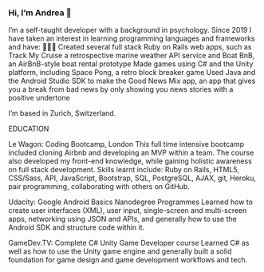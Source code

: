 ### Hi, I’m Andrea 👋

I’m a self-taught developer with a background in psychology. Since 2019 I have taken an interest in learning programming languages and frameworks and have:
👩🏽‍💻 Created several full stack Ruby on Rails web apps, such as Track My Cruise a retrospective marine weather API service and Boat BnB, an AirBnB-style boat rental prototype
Made games using C# and the Unity platform, including Space Pong, a retro block breaker game 
Used Java and the Android Studio SDK to make the Good News Mix app, an app that gives you a break from bad news by only showing you news stories with a positive undertone 

I’m based in Zurich, Switzerland. 

EDUCATION

Le Wagon: Coding Bootcamp, London
This full time intensive bootcamp included cloning Airbnb and developing an MVP within a team. The course also developed my front-end knowledge, while gaining holistic awareness on full stack development. Skills learnt include: Ruby on Rails, HTML5, CSS/Sass, API, JavaScript, Bootstrap, SQL, PostgreSQL, AJAX, git, Heroku, pair programming, collaborating with others on GitHub.

Udacity: Google Android Basics Nanodegree Programmes
Learned how to create user interfaces (XML), user input, single-screen and multi-screen apps, networking using JSON and APIs, and generally how to use the Android SDK and structure code within it. 

GameDev.TV: Complete C# Unity Game Developer course
Learned C# as well as how to use the Unity game engine and generally built a solid foundation for game design and game development workflows and tech.  

